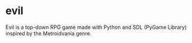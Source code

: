 # evil
Evil is a top-down RPG game made with Python and SDL (PyGame Library) inspired by the Metroidvania genre.
